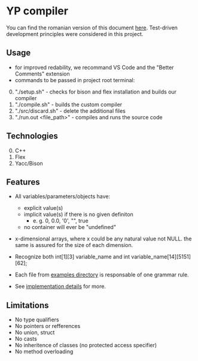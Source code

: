 # YP compiler

You can find the romanian version of this document [here](/docs/README%20RO.md).
Test-driven development principles were considered in this project.

## Usage

- for improved redability, we recommand VS Code and the "Better Comments" extension
- commands to be passed in project root terminal:

0. "./setup.sh" - checks for bison and flex installation and builds our compiler
0. "./compile.sh" - builds the custom compiler
0. "./src/discard.sh" - delete the additional files
0. "./run.out <file_path>" - compiles and runs the source code

## Technologies

0. C++
0. Flex
0. Yacc/Bison

## Features

- All variables/parameters/objects have:
    - explicit value(s)
    - implicit value(s) if there is no given definiton
        - e. g. 0, 0.0, '0', "", true
    - no container will ever be "undefined"

- x-dimensional arrays, where x could be any natural value not NULL. the same is assured for the size of each dimension.

- Recognize both int[1][3] variable_name and int variable_name[14][5151][62];

- Each file from [examples directory](/exs/) is responsable of one grammar rule.

- See [implementation details](/docs/brainstorm.md) for more.

## Limitations

- No type qualifiers
- No pointers or refferences
- No union, struct
- No casts
- No inheritence of classes (no protected access specifier)
- No method overloading

